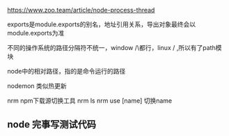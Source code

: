 https://www.zoo.team/article/node-process-thread
 


 exports是module.exports的别名，地址引用关系，导出对象最终会以module.exports为准 


不同的操作系统的路径分隔符不统一，window  /\都行，linux /  ,所以有了path模块 

node中的相对路径，指的是命令运行的路径 

nodemon 类似热更新 

nrm   npm下载源切换工具   nrm ls             nrm use [name] 切换name 

## node 完事写测试代码